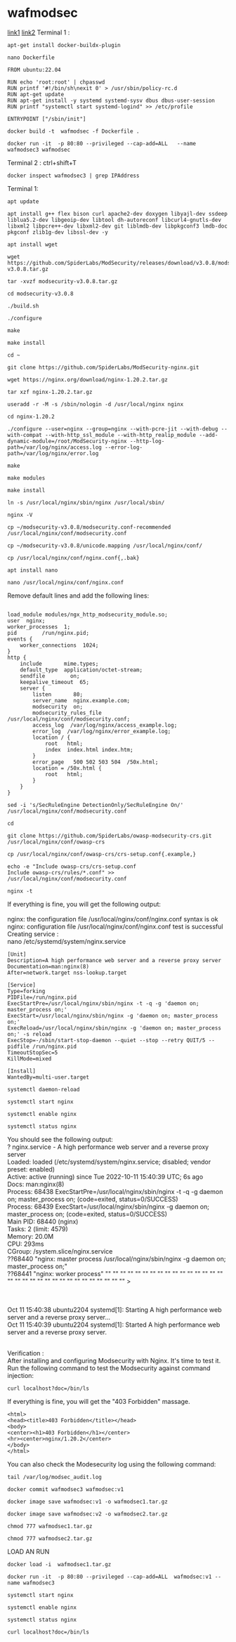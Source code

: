 # wafmodsec
[link1](https://www.howtoforge.com/install-modsecurity-3-with-nginx-on-ubuntu-22-04/)
[link2](https://stackoverflow.com/questions/66205286/enable-systemctl-in-docker-container)
Terminal 1 : 
```
apt-get install docker-buildx-plugin
```
```
nano Dockerfile
```
```
FROM ubuntu:22.04

RUN echo 'root:root' | chpasswd
RUN printf '#!/bin/sh\nexit 0' > /usr/sbin/policy-rc.d
RUN apt-get update
RUN apt-get install -y systemd systemd-sysv dbus dbus-user-session
RUN printf "systemctl start systemd-logind" >> /etc/profile

ENTRYPOINT ["/sbin/init"] 
```
```
docker build -t  wafmodsec -f Dockerfile .
```
```
docker run -it  -p 80:80 --privileged --cap-add=ALL   --name wafmodsec3 wafmodsec
```
Terminal 2 : ctrl+shift+T
```
docker inspect wafmodsec3 | grep IPAddress
```
Terminal 1:
```
apt update 
```
```
apt install g++ flex bison curl apache2-dev doxygen libyajl-dev ssdeep liblua5.2-dev libgeoip-dev libtool dh-autoreconf libcurl4-gnutls-dev libxml2 libpcre++-dev libxml2-dev git liblmdb-dev libpkgconf3 lmdb-doc pkgconf zlib1g-dev libssl-dev -y
```
```
apt install wget
```
```
wget https://github.com/SpiderLabs/ModSecurity/releases/download/v3.0.8/modsecurity-v3.0.8.tar.gz
```
```
tar -xvzf modsecurity-v3.0.8.tar.gz
```
```
cd modsecurity-v3.0.8
```
```
./build.sh
```
```
./configure
```
```
make
```
```
make install
```
```
cd ~
```
```
git clone https://github.com/SpiderLabs/ModSecurity-nginx.git
```
```
wget https://nginx.org/download/nginx-1.20.2.tar.gz
```
```
tar xzf nginx-1.20.2.tar.gz
```
```
useradd -r -M -s /sbin/nologin -d /usr/local/nginx nginx
```
```
cd nginx-1.20.2
```
```
./configure --user=nginx --group=nginx --with-pcre-jit --with-debug --with-compat --with-http_ssl_module --with-http_realip_module --add-dynamic-module=/root/ModSecurity-nginx --http-log-path=/var/log/nginx/access.log --error-log-path=/var/log/nginx/error.log
```
```
make
```
```
make modules
```
```
make install
```
```
ln -s /usr/local/nginx/sbin/nginx /usr/local/sbin/
```
```
nginx -V
```
```
cp ~/modsecurity-v3.0.8/modsecurity.conf-recommended /usr/local/nginx/conf/modsecurity.conf
```
```
cp ~/modsecurity-v3.0.8/unicode.mapping /usr/local/nginx/conf/
```
```
cp /usr/local/nginx/conf/nginx.conf{,.bak}
```
```
apt install nano
```
```
nano /usr/local/nginx/conf/nginx.conf
```
Remove default lines and add the following lines:
```

load_module modules/ngx_http_modsecurity_module.so;
user  nginx;
worker_processes  1;
pid        /run/nginx.pid;
events {
    worker_connections  1024;
}
http {
    include       mime.types;
    default_type  application/octet-stream;
    sendfile        on;
    keepalive_timeout  65;
    server {
        listen       80;
        server_name  nginx.example.com;
        modsecurity  on;
        modsecurity_rules_file  /usr/local/nginx/conf/modsecurity.conf;
        access_log  /var/log/nginx/access_example.log;
        error_log  /var/log/nginx/error_example.log;
        location / {
            root   html;
            index  index.html index.htm;
        }
        error_page   500 502 503 504  /50x.html;
        location = /50x.html {
            root   html;
        }
    }
}
```
```
sed -i 's/SecRuleEngine DetectionOnly/SecRuleEngine On/' /usr/local/nginx/conf/modsecurity.conf
```
```
cd
```
```
git clone https://github.com/SpiderLabs/owasp-modsecurity-crs.git /usr/local/nginx/conf/owasp-crs
```
```
cp /usr/local/nginx/conf/owasp-crs/crs-setup.conf{.example,}
```
```
echo -e "Include owasp-crs/crs-setup.conf
Include owasp-crs/rules/*.conf" >> /usr/local/nginx/conf/modsecurity.conf
```
```
nginx -t
```
If everything is fine, you will get the following output:</br></br>
nginx: the configuration file /usr/local/nginx/conf/nginx.conf syntax is ok </br>
nginx: configuration file /usr/local/nginx/conf/nginx.conf test is successful </br>
Creating service : </br>
nano /etc/systemd/system/nginx.service
```
[Unit]
Description=A high performance web server and a reverse proxy server
Documentation=man:nginx(8)
After=network.target nss-lookup.target

[Service]
Type=forking
PIDFile=/run/nginx.pid
ExecStartPre=/usr/local/nginx/sbin/nginx -t -q -g 'daemon on; master_process on;'
ExecStart=/usr/local/nginx/sbin/nginx -g 'daemon on; master_process on;'
ExecReload=/usr/local/nginx/sbin/nginx -g 'daemon on; master_process on;' -s reload
ExecStop=-/sbin/start-stop-daemon --quiet --stop --retry QUIT/5 --pidfile /run/nginx.pid
TimeoutStopSec=5
KillMode=mixed

[Install]
WantedBy=multi-user.target
```
```
systemctl daemon-reload
```
```
systemctl start nginx
```
```
systemctl enable nginx
```
```
systemctl status nginx
```
You should see the following output: </br>
? nginx.service - A high performance web server and a reverse proxy server </br>
     Loaded: loaded (/etc/systemd/system/nginx.service; disabled; vendor preset: enabled) </br>
     Active: active (running) since Tue 2022-10-11 15:40:39 UTC; 6s ago </br>
       Docs: man:nginx(8) </br>
    Process: 68438 ExecStartPre=/usr/local/nginx/sbin/nginx -t -q -g daemon on; master_process on; (code=exited, status=0/SUCCESS) </br>
    Process: 68439 ExecStart=/usr/local/nginx/sbin/nginx -g daemon on; master_process on; (code=exited, status=0/SUCCESS) </br>
   Main PID: 68440 (nginx) </br>
      Tasks: 2 (limit: 4579) </br>
     Memory: 20.0M </br>
        CPU: 293ms </br>
     CGroup: /system.slice/nginx.service </br>
             ??68440 "nginx: master process /usr/local/nginx/sbin/nginx -g daemon on; master_process on;" </br>
             ??68441 "nginx: worker process" "" "" "" "" "" "" "" "" "" "" "" "" "" "" "" "" "" "" "" "" "" "" "" "" "" "" "" "" "" "" "" "" > </br> </br> </br>

Oct 11 15:40:38 ubuntu2204 systemd[1]: Starting A high performance web server and a reverse proxy server... </br>
Oct 11 15:40:39 ubuntu2204 systemd[1]: Started A high performance web server and a reverse proxy server. </br> </br>

Verification : </br>
After installing and configuring Modsecurity with Nginx. It's time to test it. Run the following command to test the Modsecurity against command injection: </br>
```
curl localhost?doc=/bin/ls
```
If everything is fine, you will get the "403 Forbidden" massage.
```
<html>
<head><title>403 Forbidden</title></head>
<body>
<center><h1>403 Forbidden</h1></center>
<hr><center>nginx/1.20.2</center>
</body>
</html>
```
You can also check the Modesecurity log using the following command:
```
tail /var/log/modsec_audit.log
```
```
docker commit wafmodsec3 wafmodsec:v1
```
```
docker image save wafmodsec:v1 -o wafmodsec1.tar.gz
```
```
docker image save wafmodsec:v2 -o wafmodsec2.tar.gz
```
```
chmod 777 wafmodsec1.tar.gz
```
```
chmod 777 wafmodsec2.tar.gz
```
LOAD AN RUN
```
docker load -i  wafmodsec1.tar.gz
```
```
docker run -it  -p 80:80 --privileged --cap-add=ALL  wafmodsec:v1 --name wafmodsec3
```
```
systemctl start nginx
```
```
systemctl enable nginx
```
```
systemctl status nginx
```
```
curl localhost?doc=/bin/ls
```


